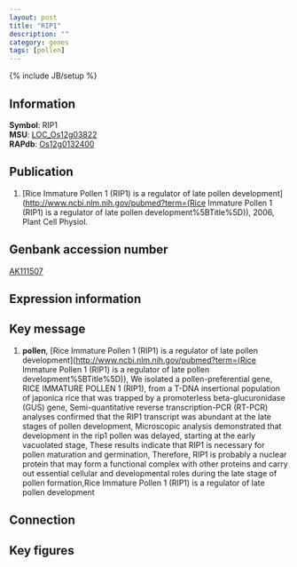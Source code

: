 ```yaml
---
layout: post
title: "RIP1"
description: ""
category: genes
tags: [pollen]
---
```

{% include JB/setup %}

## Information
__Symbol__: RIP1  
__MSU__: [LOC_Os12g03822](http://rice.plantbiology.msu.edu/cgi-bin/ORF_infopage.cgi?orf=LOC_Os12g03822)  
__RAPdb__: [Os12g0132400](http://rapdb.dna.affrc.go.jp/viewer/gbrowse_details/irgsp1?name=Os12g0132400)  

## Publication
1. [Rice Immature Pollen 1 (RIP1) is a regulator of late pollen development](http://www.ncbi.nlm.nih.gov/pubmed?term=(Rice Immature Pollen 1 (RIP1) is a regulator of late pollen development%5BTitle%5D)), 2006, Plant Cell Physiol.

## Genbank accession number
[AK111507](http://www.ncbi.nlm.nih.gov/nuccore/AK111507)

## Expression information

## Key message
1. __pollen__, [Rice Immature Pollen 1 (RIP1) is a regulator of late pollen development](http://www.ncbi.nlm.nih.gov/pubmed?term=(Rice Immature Pollen 1 (RIP1) is a regulator of late pollen development%5BTitle%5D)), We isolated a pollen-preferential gene, RICE IMMATURE POLLEN 1 (RIP1), from a T-DNA insertional population of japonica rice that was trapped by a promoterless beta-glucuronidase (GUS) gene, Semi-quantitative reverse transcription-PCR (RT-PCR) analyses confirmed that the RIP1 transcript was abundant at the late stages of pollen development, Microscopic analysis demonstrated that development in the rip1 pollen was delayed, starting at the early vacuolated stage, These results indicate that RIP1 is necessary for pollen maturation and germination, Therefore, RIP1 is probably a nuclear protein that may form a functional complex with other proteins and carry out essential cellular and developmental roles during the late stage of pollen formation,Rice Immature Pollen 1 (RIP1) is a regulator of late pollen development

## Connection

## Key figures


